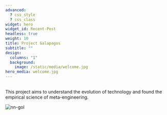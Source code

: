 ```yaml
---
advanced:
  ? css_style
  ? css_class
widget: hero
widget_id: Recent-Post
headless: true
weight: 10
title: Project Galapagos
subtitle: ""
design:
  columns: "1"
  background:
    image: /static/media/welcome.jpg
hero_media: welcome.jpg
---
```

<br />
This project aims to understand the evolution of technology and found the empirical science of meta-engineering.

![nn-gol](/media/game-of-life-neural-networks-contrast.jpg)